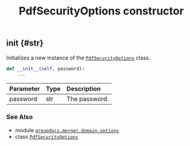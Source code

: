 ﻿---
title: PdfSecurityOptions constructor
second_title: GroupDocs.Merger for Python via .NET API References
description: 
type: docs
url: /python-net/groupdocs.merger.domain.options/pdfsecurityoptions/__init__/
is_root: false
weight: 10
---

## __init__ {#str}

Initializes a new instance of the [`PdfSecurityOptions`](/merger/python-net/groupdocs.merger.domain.options/pdfsecurityoptions) class.



```python
def __init__(self, password):
    ...
```


| Parameter | Type | Description |
| :- | :- | :- |
| password | str | The password. |



### See Also
* module [`groupdocs.merger.domain.options`](../../)
* class [`PdfSecurityOptions`](/merger/python-net/groupdocs.merger.domain.options/pdfsecurityoptions)
